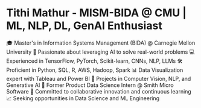 # Tithi Mathur - MISM-BIDA @ CMU | ML, NLP, DL, GenAI Enthusiast

🎓 Master's in Information Systems Management (BIDA) @ Carnegie Mellon University
🔬 Passionate about leveraging AI to solve real-world problems
💻 Experienced in TensorFlow, PyTorch, Scikit-learn, CNNs, NLP, LLMs
🛠️ Proficient in Python, SQL, R, AWS, Hadoop, Spark
📊 Data Visualization expert with Tableau and Power BI
🚀 Projects in Computer Vision, NLP, and Generative AI
🌟 Former Product Data Science Intern @ Smith Micro Software
🤝 Committed to collaborative innovation and continuous learning
📈 Seeking opportunities in Data Science and ML Engineering
